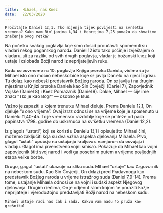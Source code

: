 ```yaml
---
title:  Mihael, naš Knez
date:   22/03/2020
---
```


`Pročitajte Daniel 12,1. Tko mijenja tijek povijesti na svršetku vremena? Kako nam Rimljanima 8,34 i Hebrejima 7,25 pomažu da shvatimo značenje ovog retka?`

Na početku svakog poglavlja koje smo dosad proučavali spomenuti su vladari nekog poganskog naroda. Daniel 12 isto tako počinje izvještajem o vladaru, ali za razliku od svih drugih poglavlja, vladar je božanski knez koji ustaje i oslobađa Božji narod iz neprijateljevih ruku.

Kada se osvrnemo na 10. poglavlje Knjige proroka Daniela, vidimo da je Mihael isto ono moćno nebesko biće koje se javlja Danielu na rijeci Tigrisu. Tu dolazi kao nebeski predstavnik Božjeg naroda. On se javlja i na drugim mjestima u Knjizi proroka Daniela kao Sin Čovječji (Daniel 7), Zapovjednik Vojske (Daniel 8) i Knez Pomazanik (Daniel 9). Dakle, Mihael — čije ime znači “Tko je kao Bog?” — osobno je Isus.

Važno je zapaziti u kojem trenutku Mihael djeluje. Prema Danielu 12,1, On djeluje “u ono vrijeme”. Ovaj izraz odnosi se na vrijeme koje je spomenuto u Danielu 11,40-45. To je vremensko razdoblje koje se proteže od pada papinstva 1798. godine do uskrsnuća na svršetku vremena (Daniel 12,2).

Iz glagola “ustati”, koji se koristi u Danielu 12,1 i opisuje što Mihael čini, možemo zaključiti koja su dva važna aspekta djelovanja Mihaela. Prvo, glagol “ustati” upućuje na ustajanje kraljeva s namjerom da osvajaju i vladaju. Glagol ima prvenstveno vojni smisao. Pokazuje da Mihael kao vojni zapovjednik štiti svoj narod i vodi ga posebnim putem u vrijeme posljednjih etapa velike borbe.

Drugo, glagol “ustati” ukazuje na sliku suda. Mihael “ustaje” kao Zagovornik na nebeskom sudu. Kao Sin Čovječji, On dolazi pred Pradavnoga kao predstavnik Božjeg naroda u vrijeme istražnog suda (Daniel 7,9-14). Prema tome, ustajanje Mihaela odnosi se na vojni i sudski aspekt Njegovog djelovanja. Drugim riječima, On je odjenut silom kojom će poraziti Božje neprijatelje i vjerodostojno predstavljati Božji narod na nebeskom sudu.

`Mihael ustaje radi nas čak i sada. Kakvu vam nadu to pruža kao grešniku?`
